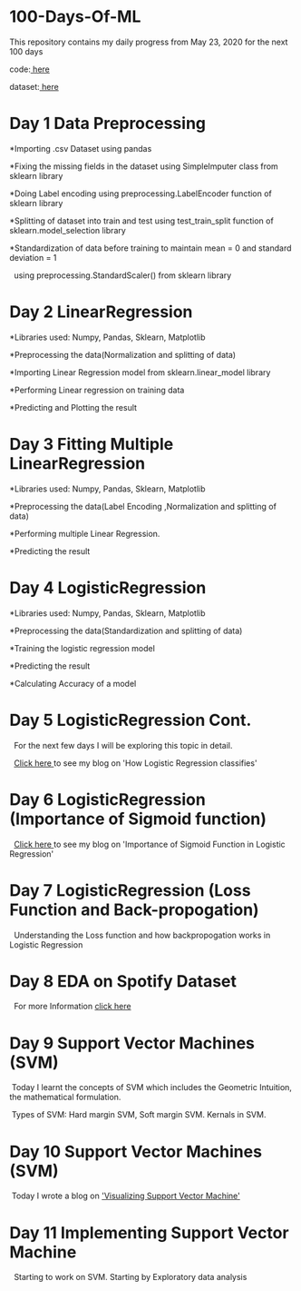 # 100-Days-Of-ML
This repository contains my daily progress from May 23, 2020 for the next 100 days

 code:[ here](https://github.com/adityatiwari18/100-Days-Of-ML-Code/blob/master/Code)
 
 dataset:[ here ](https://github.com/adityatiwari18/100-Days-Of-ML-Code/tree/master/Datasets)

# Day 1 Data Preprocessing

*Importing .csv Dataset using pandas

*Fixing the missing fields in the dataset using SimpleImputer class from sklearn library

*Doing Label encoding using preprocessing.LabelEncoder function of sklearn library

*Splitting of dataset into train and test using test_train_split function of sklearn.model_selection library

*Standardization of data before training to maintain mean = 0 and standard deviation = 1

&nbsp; using preprocessing.StandardScaler() from sklearn library

# Day 2 LinearRegression

*Libraries used: Numpy, Pandas, Sklearn, Matplotlib

*Preprocessing the data(Normalization and splitting of data)

*Importing Linear Regression model from sklearn.linear_model library

*Performing Linear regression on training data

*Predicting and Plotting the result

# Day 3 Fitting Multiple LinearRegression

*Libraries used: Numpy, Pandas, Sklearn, Matplotlib

*Preprocessing the data(Label Encoding ,Normalization and splitting of data)

*Performing multiple Linear Regression.

*Predicting the result

# Day 4 LogisticRegression 

*Libraries used: Numpy, Pandas, Sklearn, Matplotlib

*Preprocessing the data(Standardization and splitting of data)

*Training the logistic regression model

*Predicting the result

*Calculating Accuracy of a model

# Day 5 LogisticRegression Cont.

&nbsp; For the next few days I will be exploring this topic in detail.

&nbsp; [ Click here ](https://medium.com/@tiwari.adityacool/how-logistic-regression-classifies-cd4b02ed9554)to see my blog on 'How Logistic Regression classifies'

# Day 6 LogisticRegression (Importance of Sigmoid function)

&nbsp; [ Click here ](https://medium.com/@tiwari.adityacool/importance-of-sigmoid-function-in-logistic-regression-be092cb76070?sk=16ce86f5b6f3a7ae9615f0d163c130ed)to see my blog on 'Importance of Sigmoid Function in Logistic Regression'

# Day 7 LogisticRegression (Loss Function and Back-propogation)

&nbsp; Understanding the Loss function and how backpropogation works in Logistic Regression

# Day 8 EDA on Spotify Dataset

&nbsp; For more Information [click here](https://github.com/adityatiwari18/EDA-On-Spotify-Top-50-Songs)

# Day 9 Support Vector Machines (SVM)

&nbsp;Today I learnt the concepts of SVM which includes the Geometric Intuition, the mathematical formulation.

&nbsp;Types of SVM: Hard margin SVM, Soft margin SVM. Kernals in SVM.

# Day 10 Support Vector Machines (SVM)

&nbsp;Today I wrote a blog on ['Visualizing Support Vector Machine'](https://medium.com/@tiwari.adityacool/visualizing-support-vector-machine-svm-520ad433a54b?sk=01a8b38b1626503711b9edd2de7f0d81) 

# Day 11 Implementing Support Vector Machine

&nbsp; Starting to work on SVM. Starting by Exploratory data analysis


